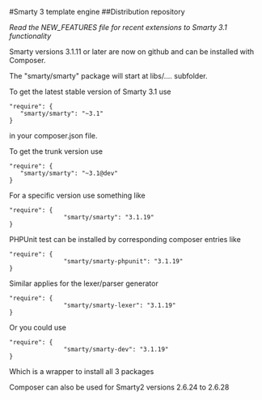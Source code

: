 #Smarty 3 template engine
##Distribution repository

*Read the NEW_FEATURES file for recent extensions to Smarty 3.1 functionality*

Smarty versions 3.1.11 or later are now on github and can be installed with Composer.


The "smarty/smarty" package will start at libs/....   subfolder.

To get the latest stable version of Smarty 3.1 use

	"require": {
	   "smarty/smarty": "~3.1"
	}

in your composer.json file.
 
 To get the trunk version use

	"require": {
	   "smarty/smarty": "~3.1@dev"
	}

For a specific version use something like

	"require": {
               	   "smarty/smarty": "3.1.19"
    }

PHPUnit test can be installed by corresponding composer entries like

	"require": {
               	   "smarty/smarty-phpunit": "3.1.19"
    }

Similar applies for the lexer/parser generator

	"require": {
               	   "smarty/smarty-lexer": "3.1.19"
    }

Or you could use

	"require": {
               	   "smarty/smarty-dev": "3.1.19"
    }

Which is a wrapper to install all 3 packages


Composer can also be used for Smarty2 versions 2.6.24 to 2.6.28

